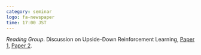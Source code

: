 ```yaml
---
category: seminar
logo: fa-newspaper
time: 17:00 JST
---
```


*Reading Group*.  Discussion on Upside-Down Reinforcement Learning, [Paper 1](https://arxiv.org/abs/1912.02877), [Paper 2](https://arxiv.org/abs/1912.02875).


